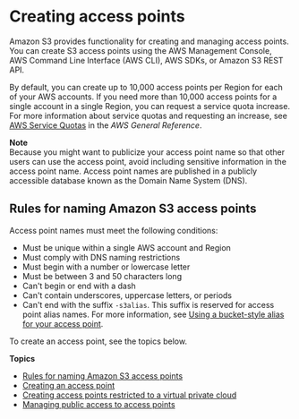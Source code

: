 # Creating access points<a name="creating-access-points"></a>

Amazon S3 provides functionality for creating and managing access points\. You can create S3 access points using the AWS Management Console, AWS Command Line Interface \(AWS CLI\), AWS SDKs, or Amazon S3 REST API\. 

By default, you can create up to 10,000 access points per Region for each of your AWS accounts\. If you need more than 10,000 access points for a single account in a single Region, you can request a service quota increase\. For more information about service quotas and requesting an increase, see [AWS Service Quotas](https://docs.aws.amazon.com/general/latest/gr/aws_service_limits.html) in the *AWS General Reference*\.

**Note**  
Because you might want to publicize your access point name so that other users can use the access point, avoid including sensitive information in the access point name\. Access point names are published in a publicly accessible database known as the Domain Name System \(DNS\)\.

## Rules for naming Amazon S3 access points<a name="access-points-names"></a>

Access point names must meet the following conditions:
+ Must be unique within a single AWS account and Region
+ Must comply with DNS naming restrictions
+ Must begin with a number or lowercase letter
+ Must be between 3 and 50 characters long
+ Can't begin or end with a dash
+ Can't contain underscores, uppercase letters, or periods
+ Can't end with the suffix `-s3alias`\. This suffix is reserved for access point alias names\. For more information, see [Using a bucket\-style alias for your access point](access-points-alias.md)\.

To create an access point, see the topics below\.

**Topics**
+ [Rules for naming Amazon S3 access points](#access-points-names)
+ [Creating an access point](create-access-points.md)
+ [Creating access points restricted to a virtual private cloud](access-points-vpc.md)
+ [Managing public access to access points](access-points-bpa-settings.md)